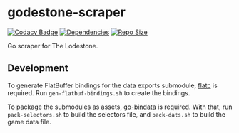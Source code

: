 # godestone-scraper

[![Codacy Badge](https://api.codacy.com/project/badge/Grade/28006e7fe175446db0fd8d38c92795b7)](https://app.codacy.com/gh/karashiiro/godestone?utm_source=github.com&utm_medium=referral&utm_content=karashiiro/godestone&utm_campaign=Badge_Grade)
[![Dependencies](https://img.shields.io/librariesio/github/karashiiro/godestone)](https://libraries.io/github/karashiiro/godestone)
[![Repo Size](https://img.shields.io/github/repo-size/karashiiro/godestone)](https://github.com/karashiiro/godestone)

Go scraper for The Lodestone.

## Development
To generate FlatBuffer bindings for the data exports submodule, [flatc](https://google.github.io/flatbuffers) is required. Run `gen-flatbuf-bindings.sh` to create the bindings.

To package the submodules as assets, [go-bindata](https://github.com/go-bindata/go-bindata) is required. With that, run `pack-selectors.sh` to build the selectors file, and `pack-dats.sh` to build the game data file.
